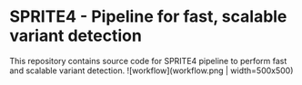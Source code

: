 # SPRITE4 - Pipeline for fast, scalable variant detection

This repository contains source code for SPRITE4 pipeline to perform fast and scalable variant detection. 
![workflow](workflow.png | width=500x500)
